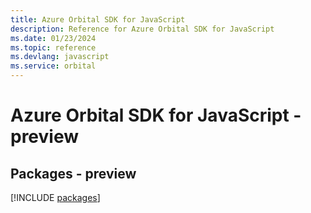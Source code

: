 ```yaml
---
title: Azure Orbital SDK for JavaScript
description: Reference for Azure Orbital SDK for JavaScript
ms.date: 01/23/2024
ms.topic: reference
ms.devlang: javascript
ms.service: orbital
---
```

# Azure Orbital SDK for JavaScript - preview
## Packages - preview
[!INCLUDE [packages](orbital-index.md)]